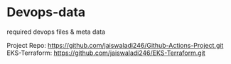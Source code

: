 # Devops-data
required devops files &amp; meta data

Project Repo: https://github.com/jaiswaladi246/Github-Actions-Project.git
EKS-Terraform: https://github.com/jaiswaladi246/EKS-Terraform.git
